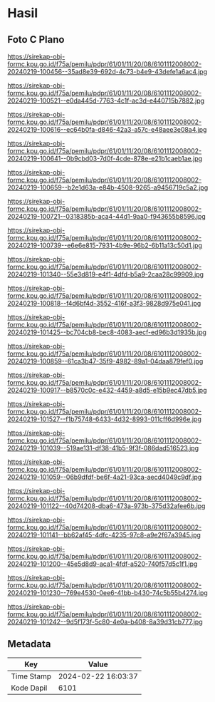 # Hasil

## Foto C Plano

https://sirekap-obj-formc.kpu.go.id/f75a/pemilu/pdpr/61/01/11/20/08/6101112008002-20240219-100456--35ad8e39-692d-4c73-b4e9-43defe1a6ac4.jpg

https://sirekap-obj-formc.kpu.go.id/f75a/pemilu/pdpr/61/01/11/20/08/6101112008002-20240219-100521--e0da445d-7763-4c1f-ac3d-e440715b7882.jpg

https://sirekap-obj-formc.kpu.go.id/f75a/pemilu/pdpr/61/01/11/20/08/6101112008002-20240219-100616--ec64b0fa-d846-42a3-a57c-e48aee3e08a4.jpg

https://sirekap-obj-formc.kpu.go.id/f75a/pemilu/pdpr/61/01/11/20/08/6101112008002-20240219-100641--0b9cbd03-7d0f-4cde-878e-e21b1caeb1ae.jpg

https://sirekap-obj-formc.kpu.go.id/f75a/pemilu/pdpr/61/01/11/20/08/6101112008002-20240219-100659--b2e1d63a-e84b-4508-9265-a9456719c5a2.jpg

https://sirekap-obj-formc.kpu.go.id/f75a/pemilu/pdpr/61/01/11/20/08/6101112008002-20240219-100721--0318385b-aca4-44d1-9aa0-f943655b8596.jpg

https://sirekap-obj-formc.kpu.go.id/f75a/pemilu/pdpr/61/01/11/20/08/6101112008002-20240219-100739--e6e6e815-7931-4b9e-96b2-6b11a13c50d1.jpg

https://sirekap-obj-formc.kpu.go.id/f75a/pemilu/pdpr/61/01/11/20/08/6101112008002-20240219-101340--55e3d819-e4f1-4dfd-b5a9-2caa28c99909.jpg

https://sirekap-obj-formc.kpu.go.id/f75a/pemilu/pdpr/61/01/11/20/08/6101112008002-20240219-100818--f4d6bf4d-3552-416f-a3f3-9828d975e041.jpg

https://sirekap-obj-formc.kpu.go.id/f75a/pemilu/pdpr/61/01/11/20/08/6101112008002-20240219-101425--bc704cb8-bec8-4083-aecf-ed96b3d1935b.jpg

https://sirekap-obj-formc.kpu.go.id/f75a/pemilu/pdpr/61/01/11/20/08/6101112008002-20240219-100859--61ca3b47-35f9-4982-89a1-04daa879fef0.jpg

https://sirekap-obj-formc.kpu.go.id/f75a/pemilu/pdpr/61/01/11/20/08/6101112008002-20240219-100917--b8570c0c-e432-4459-a8d5-e15b9ec47db5.jpg

https://sirekap-obj-formc.kpu.go.id/f75a/pemilu/pdpr/61/01/11/20/08/6101112008002-20240219-101527--f1b75748-6433-4d32-8993-011cff6d996e.jpg

https://sirekap-obj-formc.kpu.go.id/f75a/pemilu/pdpr/61/01/11/20/08/6101112008002-20240219-101039--519ae131-df38-41b5-9f3f-086dad516523.jpg

https://sirekap-obj-formc.kpu.go.id/f75a/pemilu/pdpr/61/01/11/20/08/6101112008002-20240219-101059--06b9dfdf-be6f-4a21-93ca-aecd4049c9df.jpg

https://sirekap-obj-formc.kpu.go.id/f75a/pemilu/pdpr/61/01/11/20/08/6101112008002-20240219-101122--40d74208-dba6-473a-973b-375d32afee6b.jpg

https://sirekap-obj-formc.kpu.go.id/f75a/pemilu/pdpr/61/01/11/20/08/6101112008002-20240219-101141--bb62af45-4dfc-4235-97c8-a9e2f67a3945.jpg

https://sirekap-obj-formc.kpu.go.id/f75a/pemilu/pdpr/61/01/11/20/08/6101112008002-20240219-101200--45e5d8d9-aca1-4fdf-a520-740f57d5c1f1.jpg

https://sirekap-obj-formc.kpu.go.id/f75a/pemilu/pdpr/61/01/11/20/08/6101112008002-20240219-101230--769e4530-0ee6-41bb-b430-74c5b55b4274.jpg

https://sirekap-obj-formc.kpu.go.id/f75a/pemilu/pdpr/61/01/11/20/08/6101112008002-20240219-101242--9d5f173f-5c80-4e0a-b408-8a39d31cb777.jpg


## Metadata

| Key        | Value               |
| ---------- | ------------------- |
| Time Stamp | 2024-02-22 16:03:37 |
| Kode Dapil | 6101                |



